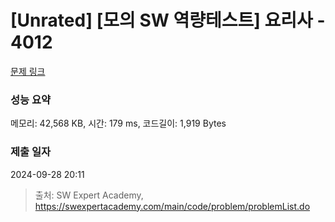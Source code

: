 # [Unrated] [모의 SW 역량테스트] 요리사 - 4012 

[문제 링크](https://swexpertacademy.com/main/code/problem/problemDetail.do?contestProbId=AWIeUtVakTMDFAVH) 

### 성능 요약

메모리: 42,568 KB, 시간: 179 ms, 코드길이: 1,919 Bytes

### 제출 일자

2024-09-28 20:11



> 출처: SW Expert Academy, https://swexpertacademy.com/main/code/problem/problemList.do